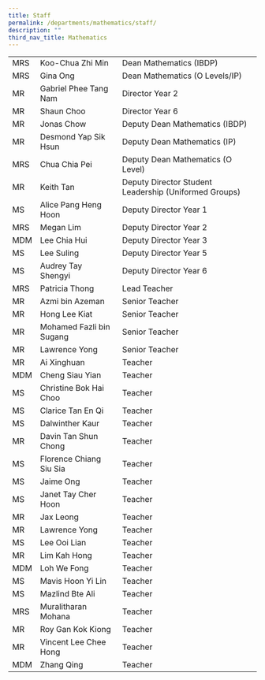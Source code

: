 ```yaml
---
title: Staff
permalink: /departments/mathematics/staff/
description: ""
third_nav_title: Mathematics
---
```


|     |                          |                                                       |
|-----|--------------------------|-------------------------------------------------------|
| MRS | Koo-Chua Zhi Min         | Dean Mathematics (IBDP)                               |
| MRS | Gina Ong                 | Dean Mathematics (O Levels/IP)                        |
| MR  | Gabriel Phee Tang Nam    | Director Year 2                                       |
| MR  | Shaun Choo               | Director Year 6                                       |
| MR  | Jonas Chow               | Deputy Dean Mathematics (IBDP)                        |
| MR  | Desmond Yap Sik Hsun     | Deputy Dean Mathematics (IP)                          |
| MRS | Chua Chia Pei            | Deputy Dean Mathematics (O Level)                     |
| MR  | Keith Tan                | Deputy Director Student Leadership (Uniformed Groups) |
| MS  | Alice Pang Heng Hoon     | Deputy Director Year 1                                |
| MRS | Megan Lim                | Deputy Director Year 2                                |
| MDM | Lee Chia Hui             | Deputy Director Year 3                                |
| MS  | Lee Suling               | Deputy Director Year 5                                |
| MS  | Audrey Tay Shengyi       | Deputy Director Year 6                                |
| MRS | Patricia Thong           | Lead Teacher                                          |
| MR  | Azmi bin Azeman          | Senior Teacher                                        |
| MR  | Hong Lee Kiat            | Senior Teacher                                        |
| MR  | Mohamed Fazli bin Sugang | Senior Teacher                                        |
| MR  | Lawrence Yong            | Senior Teacher                                        |
| MR  | Ai Xinghuan              | Teacher                                               |
| MDM | Cheng Siau Yian          | Teacher                                               |
| MS  | Christine Bok Hai Choo   | Teacher                                               |
| MS  | Clarice Tan En Qi        | Teacher                                               |
| MS  | Dalwinther Kaur          | Teacher                                               |
| MR  | Davin Tan Shun Chong     | Teacher                                               |
| MS  | Florence Chiang Siu Sia  | Teacher                                               |
| MS  | Jaime Ong                | Teacher                                               |
| MS  | Janet Tay Cher Hoon      | Teacher                                               |
| MR  | Jax Leong                | Teacher                                               |
| MR  | Lawrence Yong            | Teacher                                               |
| MS  | Lee Ooi Lian             | Teacher                                               |
| MR  | Lim Kah Hong             | Teacher                                               |
| MDM | Loh We Fong              | Teacher                                               |
| MS  | Mavis Hoon Yi Lin        | Teacher                                               |
| MS  | Mazlind Bte Ali          | Teacher                                               |
| MRS | Muralitharan Mohana      | Teacher                                               |
| MR  | Roy Gan Kok Kiong        | Teacher                                               |
| MR  | Vincent Lee Chee Hong    | Teacher                                               |
| MDM | Zhang Qing               | Teacher                                               |